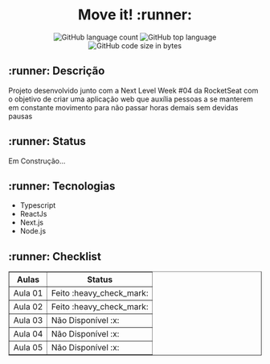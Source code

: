 <h1 align = "center"> Move it! :runner: </h1>
<p align = "center"><img alt="GitHub language count" src="https://img.shields.io/github/languages/count/carolfons/move-it?style=for-the-badge">
<img alt="GitHub top language" src="https://img.shields.io/github/languages/top/carolfons/move-it?color=black&style=for-the-badge">
<img alt="GitHub code size in bytes" src="https://img.shields.io/github/languages/code-size/carolfons/move-it?color=red&style=for-the-badge">
</p>

<h2> :runner: Descrição</h2>
<p> Projeto desenvolvido junto com a Next Level Week #04 da RocketSeat com o objetivo de criar uma aplicação web que auxília pessoas a se manterem em constante movimento para não passar horas demais sem devidas pausas</p>
<h2>:runner: Status</h2>
<p> Em Construção...</p>
<h2>:runner: Tecnologias</h2>
<ul>
  <li>Typescript</li>
  <li>ReactJs</li>
  <li>Next.js</li>
  <li>Node.js</li>
</ul>
<h2> :runner: Checklist </h2>
<table border = "1">
 <tr>
 <th align = "center"> <bold>Aulas</bold> </th>
 <th align = "center"><bold> Status</bold> </th>
 </tr>
 
 <tr>
 <td> Aula 01 </td>
 <td> Feito :heavy_check_mark:</td>
 </tr>
 
 <tr>
 <td> Aula 02 </td>
 <td> Feito :heavy_check_mark: </td>
 </tr>
 
 <tr>
 <td> Aula 03 </td>
 <td> Não Disponível :x: </td>
 </tr>
 
 <tr>
 <td> Aula 04 </td>
 <td> Não Disponível :x: </td>
 </tr>
 
 <tr>
 <td> Aula 05 </td>
 <td> Não Disponível :x:</td>
 </tr>
</table>

